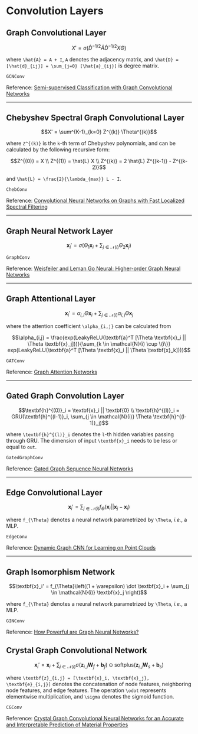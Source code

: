 # Convolution Layers

## Graph Convolutional Layer

```math
X' = \sigma(\hat{D}^{-1/2} \hat{A} \hat{D}^{-1/2} X \Theta)
```

where ``\hat{A} = A + I``, ``A`` denotes the adjacency matrix, and
``\hat{D} = [\hat{d}_{ij}] = \sum_{j=0} [\hat{a}_{ij}]`` is degree matrix.

```@docs
GCNConv
```

Reference: [Semi-supervised Classification with Graph Convolutional Networks](https://arxiv.org/abs/1609.02907)

---

## Chebyshev Spectral Graph Convolutional Layer

```math
X' = \sum^{K-1}_{k=0} Z^{(k)} \Theta^{(k)}
```

where ``Z^{(k)}`` is the ``k``-th term of Chebyshev polynomials, and can be calculated by the following recursive form:

```math
Z^{(0)} = X \\
Z^{(1)} = \hat{L} X \\
Z^{(k)} = 2 \hat{L} Z^{(k-1)} - Z^{(k-2)}
```

and ``\hat{L} = \frac{2}{\lambda_{max}} L - I``.

```@docs
ChebConv
```

Reference: [Convolutional Neural Networks on Graphs with Fast Localized Spectral Filtering](https://arxiv.org/abs/1606.09375)

---

## Graph Neural Network Layer

```math
\textbf{x}_i' = \sigma (\Theta_1 \textbf{x}_i + \sum_{j \in \mathcal{N}(i)} \Theta_2 \textbf{x}_j)
```

```@docs
GraphConv
```

Reference: [Weisfeiler and Leman Go Neural: Higher-order Graph Neural Networks](https://arxiv.org/abs/1810.02244)

---

## Graph Attentional Layer

```math
\textbf{x}_i' = \alpha_{i,i} \Theta \textbf{x}_i + \sum_{j \in \mathcal{N}(i)} \alpha_{i,j} \Theta \textbf{x}_j
```

where the attention coefficient ``\alpha_{i,j}`` can be calculated from

```math
\alpha_{i,j} = \frac{exp(LeakyReLU(\textbf{a}^T [\Theta \textbf{x}_i || \Theta \textbf{x}_j]))}{\sum_{k \in \mathcal{N}(i) \cup \{i\}} exp(LeakyReLU(\textbf{a}^T [\Theta \textbf{x}_i || \Theta \textbf{x}_k]))}
```

```@docs
GATConv
```

Reference: [Graph Attention Networks](https://arxiv.org/abs/1710.10903)

---

## Gated Graph Convolution Layer

```math
\textbf{h}^{(0)}_i = \textbf{x}_i || \textbf{0} \\
\textbf{h}^{(l)}_i = GRU(\textbf{h}^{(l-1)}_i, \sum_{j \in \mathcal{N}(i)} \Theta \textbf{h}^{(l-1)}_j)
```

 where ``\textbf{h}^{(l)}_i`` denotes the ``l``-th hidden variables passing through GRU. The dimension of input ``\textbf{x}_i`` needs to be less or equal to `out`.

```@docs
GatedGraphConv
```

Reference: [Gated Graph Sequence Neural Networks](https://arxiv.org/abs/1511.05493)

---

## Edge Convolutional Layer

```math
\textbf{x}_i' = \sum_{j \in \mathcal{N}(i)} f_{\Theta}(\textbf{x}_i || \textbf{x}_j - \textbf{x}_i)
```

where ``f_{\Theta}`` denotes a neural network parametrized by ``\Theta``, *i.e.*, a MLP.

```@docs
EdgeConv
```

Reference: [Dynamic Graph CNN for Learning on Point Clouds](https://arxiv.org/abs/1801.07829)

---

## Graph Isomorphism Network

```math
\textbf{x}_i' = f_{\Theta}\left((1 + \varepsilon) \dot \textbf{x}_i + \sum_{j \in \mathcal{N}(i)} \textbf{x}_j \right)
```

where ``f_{\Theta}`` denotes a neural network parametrized by ``\Theta``, *i.e.*, a MLP.

```@docs
GINConv
```

Reference: [How Powerful are Graph Neural Networks?](https://arxiv.org/pdf/1810.00826.pdf)

## Crystal Graph Convolutional Network

```math
\textbf{x}_i' = \textbf{x}_i + \sum_{j \in \mathcal{N}(i)} \sigma\left( \textbf{z}_{i,j} \textbf{W}_f + \textbf{b}_f \right) \odot \text{softplus}\left(\textbf{z}_{i,j} \textbf{W}_s + \textbf{b}_s \right)
```

where ``\textbf{z}_{i,j} = [\textbf{x}_i, \textbf{x}_j}, \textbf{e}_{i,j}]`` denotes the concatenation of node features, neighboring node features, and edge features. The operation ``\odot`` represents elementwise multiplication, and ``\sigma`` denotes the sigmoid function.

```@docs
CGConv
```

Reference: [Crystal Graph Convolutional Neural Networks for an Accurate and Interpretable Prediction of Material Properties](https://arxiv.org/pdf/1710.10324.pdf)
